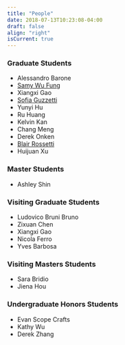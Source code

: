 ```yaml
---
title: "People"
date: 2018-07-13T10:23:08-04:00
draft: false
align: "right"
isCurrent: true
---
```


### Graduate Students
- Alessandro Barone
- [Samy Wu Fung](https://sites.google.com/site/samywufung/)
- Xiangxi Gao
- [Sofia Guzzetti](https://sites.google.com/view/sofiaguzzetti )
- Yunyi Hu
- Ru Huang
- Kelvin Kan
- Chang Meng
- Derek Onken
- [Blair Rossetti](http://blairrossetti.com/)
- Huijuan Xu

### Master Students
- Ashley Shin

### Visiting Graduate Students
- Ludovico Bruni Bruno
- Zixuan Chen
- Xiangxi Gao
- Nicola Ferro
- Yves Barbosa

### Visiting Masters Students
- Sara Bridio
- Jiena Hou

### Undergraduate Honors Students
- Evan Scope Crafts
- Kathy Wu
- Derek Zhang



